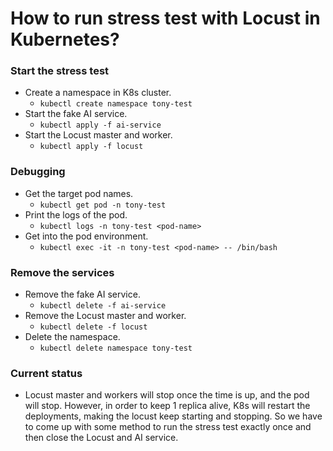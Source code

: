 # How to run stress test with Locust in Kubernetes?


### Start the stress test
- Create a namespace in K8s cluster.
    - `kubectl create namespace tony-test`
- Start the fake AI service.
    - `kubectl apply -f ai-service`
- Start the Locust master and worker.
    - `kubectl apply -f locust`


### Debugging
- Get the target pod names.
    - `kubectl get pod -n tony-test`
- Print the logs of the pod.
    - `kubectl logs -n tony-test <pod-name>`
- Get into the pod environment.
    - `kubectl exec -it -n tony-test <pod-name> -- /bin/bash`


### Remove the services
- Remove the fake AI service.
    - `kubectl delete -f ai-service`
- Remove the Locust master and worker.
    - `kubectl delete -f locust`
- Delete the namespace.
    - `kubectl delete namespace tony-test`


### Current status
- Locust master and workers will stop once the time is up, and the pod will stop. However, in order to keep 1 replica alive, K8s will restart the deployments, making the locust keep starting and stopping. So we have to come up with some method to run the stress test exactly once and then close the Locust and AI service.


